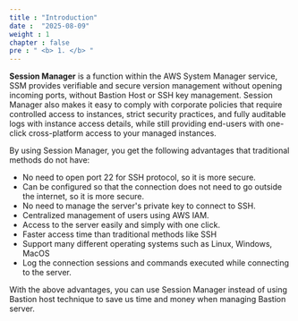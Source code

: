 ```yaml
---
title : "Introduction"
date :  "2025-08-09" 
weight : 1 
chapter : false
pre : " <b> 1. </b> "
---
```

**Session Manager** is a function within the AWS System Manager service, SSM provides verifiable and secure version management without opening incoming ports, without Bastion Host or SSH key management. Session Manager also makes it easy to comply with corporate policies that require controlled access to instances, strict security practices, and fully auditable logs with instance access details, while still providing end-users with one-click cross-platform access to your managed instances.

By using Session Manager, you get the following advantages that traditional methods do not have:

- No need to open port 22 for SSH protocol, so it is more secure.
- Can be configured so that the connection does not need to go outside the internet, so it is more secure.
- No need to manage the server's private key to connect to SSH.
- Centralized management of users using AWS IAM.
- Access to the server easily and simply with one click.
- Faster access time than traditional methods like SSH
- Support many different operating systems such as Linux, Windows, MacOS
- Log the connection sessions and commands executed while connecting to the server.
  
With the above advantages, you can use Session Manager instead of using Bastion host technique to save us time and money when managing Bastion server. 